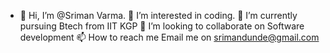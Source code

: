 - 👋 Hi, I’m @Sriman Varma.
👀 I’m interested in coding.
🌱 I’m currently pursuing Btech from IIT KGP
💞️ I’m looking to collaborate on Software development
📫 How to reach me Email me on srimandunde@gmail.com

<!---
Srimanvarma001/Srimanvarma001 is a ✨ special ✨ repository because its `README.md` (this file) appears on your GitHub profile.
You can click the Preview link to take a look at your changes.
--->
